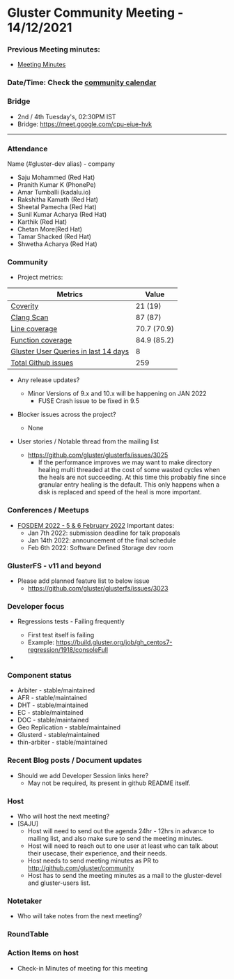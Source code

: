 # Gluster Community Meeting -  14/12/2021


### Previous Meeting minutes:

- [Meeting Minutes](https://github.com/gluster/community/tree/master/meetings)

### Date/Time: Check the [community calendar](https://calendar.google.com/event?action=TEMPLATE&tmeid=MDQ0YmRydTllMXYzdWFoMmpsbjdqNXJlYmNfMjAyMDEwMjdUMDkwMDAwWiBzYWptb2hhbUByZWRoYXQuY29t&tmsrc=sajmoham%40redhat.com&scp=ALL)

### Bridge
  - 2nd / 4th Tuesday's, 02:30PM IST
  - Bridge: https://meet.google.com/cpu-eiue-hvk


-------

### Attendance
Name (#gluster-dev alias) - company
* Saju Mohammed (Red Hat)
* Pranith Kumar K (PhonePe)
* Amar Tumballi (kadalu.io)
* Rakshitha Kamath (Red Hat)
* Sheetal Pamecha (Red Hat)
* Sunil Kumar Acharya (Red Hat)
* Karthik (Red Hat)
* Chetan More(Red Hat)
* Tamar Shacked (Red Hat)
* Shwetha Acharya (Red Hat)



### Community

* Project metrics:

|    Metrics                |   Value  |
| ------------------------- | -------- |
|[Coverity](https://scan.coverity.com/projects/gluster-glusterfs)  | 21 (19)  |
|[Clang Scan](https://build.gluster.org/job/clang-scan/lastBuild/) |   87 (87)  |
|[Line coverage](https://build.gluster.org/job/line-coverage/lastCompletedBuild/Line_20Coverage_20Report/)|     70.7 (70.9) |
|[Function coverage](https://build.gluster.org/job/line-coverage/lastCompletedBuild/Line_20Coverage_20Report/)|     84.9 (85.2) |
|[Gluster User Queries in last 14 days](https://lists.gluster.org/pipermail/gluster-users/2021-December/thread.html)        |     8      |
|[Total Github issues](https://github.com/gluster/glusterfs/issues)       |  259     |


* Any release updates?
      
    * Minor Versions of 9.x and 10.x will be happening on JAN 2022
        * FUSE Crash issue to be fixed in 9.5

* Blocker issues across the project?
    * None

* User stories / Notable thread from the mailing list
    * https://github.com/gluster/glusterfs/issues/3025
        * If the performance improves we may want to make directory healing multi threaded at the cost of some wasted cycles when the heals are not succeeding. At this time this probably fine since granular entry healing is the default. This only happens when a disk is replaced and speed of the heal is more important.


### Conferences / Meetups
*  [FOSDEM 2022 -  5 & 6 February 2022](https://fosdem.org/2022/)
     Important dates:
    - Jan  7th 2022:  submission deadline for talk proposals
    - Jan 14th 2022:  announcement of the final schedule
    - Feb  6th 2022:  Software Defined Storage dev room


### GlusterFS - v11 and beyond
*   Please add planned feature list to below issue
    *   https://github.com/gluster/glusterfs/issues/3023


### Developer focus
* Regressions tests - Failing frequently
  * First test itself is failing
  * Example: https://build.gluster.org/job/gh_centos7-regression/1918/consoleFull 

* 


### Component status
* Arbiter - stable/maintained
* AFR - stable/maintained
* DHT - stable/maintained
* EC - stable/maintained
* DOC - stable/maintained
* Geo Replication - stable/maintained
* Glusterd - stable/maintained
* thin-arbiter - stable/maintained



### Recent Blog posts / Document updates
* Should we add Developer Session links here?
  - May not be required, its present in github README itself.




### Host

* Who will host the next meeting? 
* [SAJU]
  - Host will need to send out the agenda 24hr - 12hrs in advance to mailing list, and also make sure to send the meeting minutes.
  - Host will need to reach out to one user at least who can talk about their usecase, their experience, and their needs.
  - Host needs to send meeting minutes as PR to http://github.com/gluster/community
  - Host has to send the meeting minutes as a mail to the gluster-devel and gluster-users list.


### Notetaker

* Who will take notes from the next meeting? 



### RoundTable



### Action Items on host
* Check-in Minutes of meeting for this meeting
